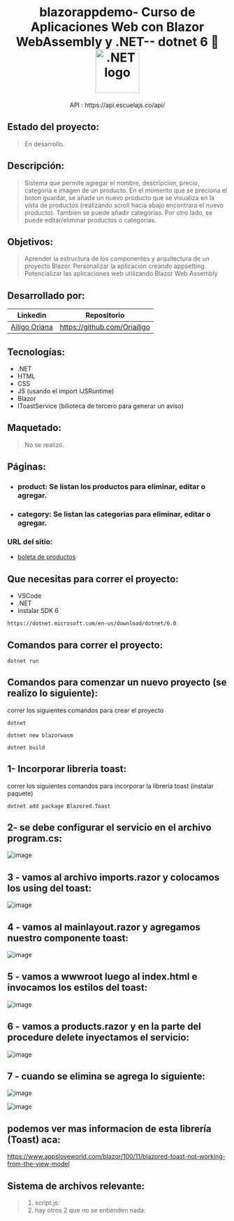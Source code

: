 <h1 align="center"> 
 blazorappdemo- Curso de Aplicaciones Web con Blazor WebAssembly y .NET-- dotnet 6 💚  
<img width="100" src="https://static.platzi.com/cdn-cgi/image/width=1024,quality=50,format=auto/media/achievements/piezas-aplicaciones-web-blazor-erbassembly-net_buenas-practicas-y-codigo-limpio-en-.png" alt=".NET logo"></a></h1>
<p align="center"> 
<span> API </span>: https://api.escuelajs.co/api/
</p>


## Estado del proyecto:
> En desarrollo.
## Descripción:
> Sistema que permite agregar el nombre, descripcion, precio, categoria e imagen de un producto. En el momento que se preciona el boton guardar, se añade un nuevo producto que se visualiza en la vista de productos (realizando scroll hacia abajo encontrara el nuevo producto). Tambien se puede añadir categorias. Por otro lado, se puede editar/eliminar productos o categorias.
## Objetivos: 
> Aprender la estructura de los componentes y arquitectura de un proyecto Blazor.
> Personalizar la aplicación creando appsetting.
> Potencializar las aplicaciones web utilizando Blazor Web Assembly
## Desarrollado por:
| Linkedin | Repositorio |
| -------  | ------- |
| [Ailigo Oriana](linkedin.com/in/oriana-ailigo) | https://github.com/Oriailigo |
## Tecnologías:
* .NET
* HTML
* CSS
* JS (usando el import IJSRuntime)
* Blazor
* IToastService (bilioteca de tercero para generar un aviso)
## Maquetado:
> No se realizó.
## Páginas:
  * ### product: Se listan los productos para eliminar, editar o agregar.
  * ### category: Se listan las categorias para eliminar, editar o agregar.

### URL del sitio:  
* [boleta de productos](https://github.com/vuejs/vue/blob/dev/.github/CONTRIBUTING.md)
## Que necesitas para correr el proyecto:
 * VSCode 
 * .NET 
 * Instalar SDK 6
```
https://dotnet.microsoft.com/en-us/download/dotnet/6.0

```

## Comandos para correr el proyecto:

```
dotnet run

```

## Comandos para comenzar un nuevo proyecto (se realizo lo siguiente):

correr los siguientes comandos para crear el proyecto 

```
dotnet

```

```
dotnet new blazorwasm

```

```
dotnet build 

```

## 1- Incorporar libreria toast:

correr los siguientes comandos para incorporar la libreria toast (instalar paquete)

```
dotnet add package Blazored.Toast

```
## 2- se debe configurar el servicio en el archivo program.cs:
![image](https://user-images.githubusercontent.com/31573758/226487262-6b4b8f1a-df5f-406f-9897-527b2dee6600.png)

## 3 - vamos al archivo  imports.razor y colocamos los using del toast:
![image](https://user-images.githubusercontent.com/31573758/226487408-61feba0d-8868-4a1c-86fa-c919fc1f2bf3.png)

## 4 - vamos al mainlayout.razor y agregamos nuestro componente toast:
![image](https://user-images.githubusercontent.com/31573758/226487487-65ef5a0e-1e8e-4bba-b32d-3e430508f393.png)

## 5 - vamos a wwwroot luego al index.html e invocamos los estilos del toast:
![image](https://user-images.githubusercontent.com/31573758/226487629-41428cdd-136f-455d-bed3-70d9fe21b1f0.png)

## 6 - vamos a products.razor y en la parte del procedure delete  inyectamos el servicio:
![image](https://user-images.githubusercontent.com/31573758/226487683-4eea4ee2-e7cf-43eb-b30c-d851339984cf.png)

## 7 - cuando se elimina se agrega lo siguiente:
![image](https://user-images.githubusercontent.com/31573758/226487772-6d238b57-305e-4b77-9086-d210d7a8f35a.png)

![image](https://user-images.githubusercontent.com/31573758/226487790-9458f2c4-ad5f-4c41-a6a8-fadd2557239f.png)

##  podemos ver mas informacion de esta librería (Toast) aca:
https://www.appsloveworld.com/blazor/100/11/blazored-toast-not-working-from-the-view-model



## Sistema de archivos relevante:
> 1) script.js: 
> 2) hay otros 2 que no se entienden nada:
